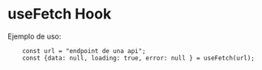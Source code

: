 # useFetch Hook

Ejemplo de uso:
```
    const url = "endpoint de una api";
    const {data: null, loading: true, error: null } = useFetch(url);

```